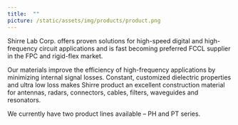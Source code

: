 ```yaml
---
title:  ""
picture: /static/assets/img/products/product.png
---
```


Shirre Lab Corp. offers proven solutions for high-speed digital and high-frequency circuit applications and is fast becoming preferred FCCL supplier in the FPC and rigid-flex market.

Our materials improve the efficiency of high-frequency applications by minimizing internal signal losses. Constant, customized dielectric properties and ultra low loss makes Shirre product an excellent construction material for antennas, radars, connectors, cables, filters, waveguides and resonators.

We currently have two product lines available – PH and PT series.

